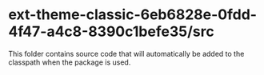 # ext-theme-classic-6eb6828e-0fdd-4f47-a4c8-8390c1befe35/src

This folder contains source code that will automatically be added to the classpath when
the package is used.

